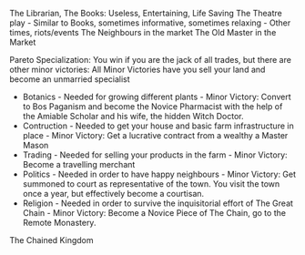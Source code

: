 The Librarian, The Books: Useless, Entertaining, Life Saving
The Theatre play
	- Similar to Books, sometimes informative, sometimes relaxing
	- Other times, riots/events
The Neighbours in the market
The Old Master in the Market

Pareto Specialization: You win if you are the jack of all trades, but there are other minor victories: All Minor Victories have you sell your land and become an unmarried specialist

- Botanics - Needed for growing different plants - Minor Victory: Convert to Bos Paganism and become the Novice Pharmacist with the help of the Amiable Scholar and his wife, the hidden Witch Doctor. 
- Contruction - Needed to get your house and basic farm infrastructure in place - Minor Victory: Get a lucrative contract from a wealthy a Master Mason 
- Trading - Needed for selling your products in the farm - Minor Victory: Become a travelling merchant
- Politics - Needed in order to have happy neighbours - Minor Victory: Get summoned to court as representative of the town. You visit the town once a year, but effectively become a courtisan. 
- Religion - Needed in order to survive the inquisitorial effort of The Great Chain - Minor Victory: Become a Novice Piece of The Chain, go to the Remote Monastery.


The Chained Kingdom
